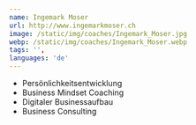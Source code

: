 ```yaml
---
name: Ingemark Moser
url: http://www.ingemarkmoser.ch
image: /static/img/coaches/Ingemark_Moser.jpg
webp: /static/img/coaches/Ingemark_Moser.webp
tags: '',
languages: 'de'
---
```


<ul><li>Persönlichkeitsentwicklung</li><li>Business Mindset Coaching</li><li>Digitaler Businessaufbau</li><li>Business Consulting</li></ul>